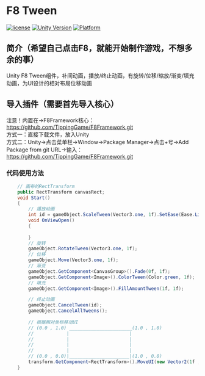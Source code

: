 # F8 Tween

[![license](http://img.shields.io/badge/license-MIT-green.svg)](https://opensource.org/licenses/MIT) 
[![Unity Version](https://img.shields.io/badge/unity-2021.3.15f1-blue)](https://unity.com) 
[![Platform](https://img.shields.io/badge/platform-Win%20%7C%20Android%20%7C%20iOS%20%7C%20Mac%20%7C%20Linux%20%7C%20WebGL-orange)]() 

## 简介（希望自己点击F8，就能开始制作游戏，不想多余的事）
Unity F8 Tween组件，补间动画，播放/终止动画，有旋转/位移/缩放/渐变/填充动画，为UI设计的相对布局位移动画  

## 导入插件（需要首先导入核心）
注意！内置在->F8Framework核心：https://github.com/TippingGame/F8Framework.git  
方式一：直接下载文件，放入Unity  
方式二：Unity->点击菜单栏->Window->Package Manager->点击+号->Add Package from git URL->输入：https://github.com/TippingGame/F8Framework.git  

### 代码使用方法
```C#
    // 画布的RectTransform
    public RectTransform canvasRect;
    void Start()
    {
        // 播放动画
        int id = gameObject.ScaleTween(Vector3.one, 1f).SetEase(Ease.Linear).SetOnComplete(OnViewOpen).ID;
        void OnViewOpen()
        {
            
        }
        // 旋转
        gameObject.RotateTween(Vector3.one, 1f);
        // 位移
        gameObject.Move(Vector3.one, 1f);
        // 渐变
        gameObject.GetComponent<CanvasGroup>().Fade(0f, 1f);
        gameObject.GetComponent<Image>().ColorTween(Color.green, 1f);
        // 填充
        gameObject.GetComponent<Image>().FillAmountTween(1f, 1f);

        // 终止动画
        gameObject.CancelTween(id);
        gameObject.CancelAllTweens();
        
        // 根据相对坐标移动UI
        // (0.0 , 1.0) _______________________(1.0 , 1.0)
        //            |                      |
        //            |                      |                  
        //            |                      |
        //            |                      |
        // (0.0 , 0.0)|______________________|(1.0 , 0.0)
        transform.GetComponent<RectTransform>().MoveUI(new Vector2(1f , 1f), canvasRect, 1f).SetEase(Ease.EaseOutBounce);
    }
```


